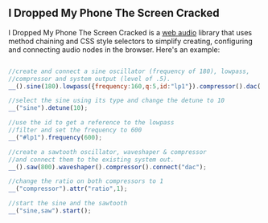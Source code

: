 I Dropped My Phone The Screen Cracked
-------------------------------------
I Dropped My Phone The Screen Cracked is a [web audio](http://www.w3.org/TR/webaudio/) library that uses method chaining and CSS style selectors to simplify creating, configuring and connecting audio nodes in the browser. Here's an example:
```javascript

//create and connect a sine oscillator (frequency of 180), lowpass,
//compressor and system output (level of .5).
__().sine(180).lowpass({frequency:160,q:5,id:"lp1"}).compressor().dac(.5);

//select the sine using its type and change the detune to 10
__("sine").detune(10);

//use the id to get a reference to the lowpass
//filter and set the frequency to 600
__("#lp1").frequency(600);

//create a sawtooth oscillator, waveshaper & compressor
//and connect them to the existing system out.
__().saw(800).waveshaper().compressor().connect("dac");

//change the ratio on both compressors to 1
__("compressor").attr("ratio",1);

//start the sine and the sawtooth
__("sine,saw").start();

```

